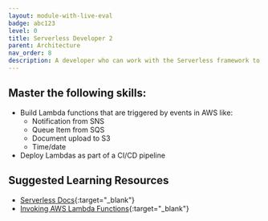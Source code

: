 ```yaml
---
layout: module-with-live-eval
badge: abc123
level: 0
title: Serverless Developer 2
parent: Architecture
nav_order: 8
description: A developer who can work with the Serverless framework to build and trigger cloud-based tasks.
---
```

## Master the following skills:

- Build Lambda functions that are triggered by events in AWS like:
  - Notification from SNS
  - Queue Item from SQS
  - Document upload to S3
  - Time/date
- Deploy Lambdas as part of a CI/CD pipeline

## Suggested Learning Resources

- [Serverless Docs](https://www.serverless.com/framework/docs/){:target="\_blank"}
- [Invoking AWS Lambda Functions](https://docs.aws.amazon.com/lambda/latest/dg/lambda-invocation.html){:target="\_blank"}

